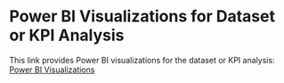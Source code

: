 # Power BI Visualizations for Dataset or KPI Analysis

This link provides Power BI visualizations for the dataset or KPI analysis: [Power BI Visualizations](https://drive.google.com/file/d/17izxuyA4qKJht3ZfKWypImjfl9szjFJT/view?usp=sharing)
